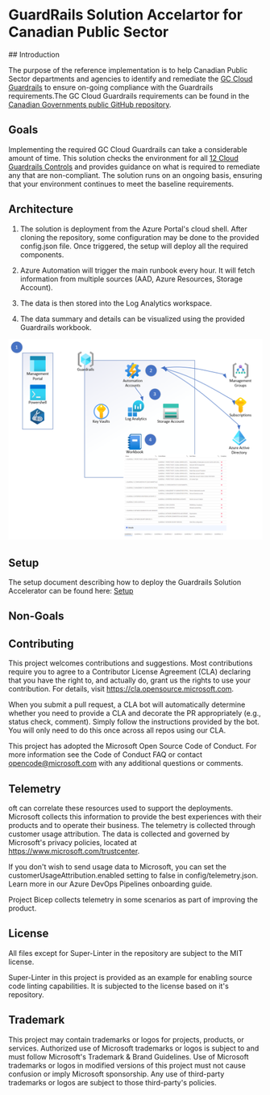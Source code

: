 <p align="center">

# GuardRails Solution Accelartor for Canadian Public Sector

</p>
## Introduction

The purpose of the reference implementation is to help Canadian Public Sector departments and agencies to identify and remediate the [GC Cloud Guardrails](https://github.com/canada-ca/cloud-guardrails#gc-cloud-guardrails) to ensure on-going compliance with the Guardrails requirements.The GC Cloud Guardrails requirements can be found in the [Canadian Governments public GitHub repository](https://github.com/canada-ca/cloud-guardrails#summary---initial-30-days).

## Goals

Implementing the required GC Cloud Guardrails can take a considerable amount of time. This solution checks the environment for all [12 Cloud Guardrails Controls](https://github.com/canada-ca/cloud-guardrails#summary---initial-30-days) and provides guidance on what is required to remediate any that are non-compliant.  The solution runs on an ongoing basis, ensuring that your environment continues to meet the baseline requirements.  

## Architecture
1. The solution is deployment from the Azure Portal's cloud shell. After cloning the repository, some configuration may be done to the provided config.json file. Once triggered, the setup will deploy all the required components.

2. Azure Automation will trigger the main runbook every hour. It will fetch information from multiple sources (AAD, Azure Resources, Storage Account).

3. The data is then stored into the Log Analytics workspace.

4. The data summary and details can be visualized using the provided Guardrails workbook.
<p align="center">
<img src="./docs/media/SolutionDiagram.png " />
</p>

## Setup 
The setup document describing how to deploy the Guardrails Solution Accelerator can be found here: [Setup](./docs/setup.md)
## Non-Goals
## Contributing
This project welcomes contributions and suggestions. Most contributions require you to agree to a Contributor License Agreement (CLA) declaring that you have the right to, and actually do, grant us the rights to use your contribution. For details, visit https://cla.opensource.microsoft.com.

When you submit a pull request, a CLA bot will automatically determine whether you need to provide a CLA and decorate the PR appropriately (e.g., status check, comment). Simply follow the instructions provided by the bot. You will only need to do this once across all repos using our CLA.

This project has adopted the Microsoft Open Source Code of Conduct. For more information see the Code of Conduct FAQ or contact opencode@microsoft.com with any additional questions or comments.
## Telemetry
oft can correlate these resources used to support the deployments. Microsoft collects this information to provide the best experiences with their products and to operate their business. The telemetry is collected through customer usage attribution. The data is collected and governed by Microsoft's privacy policies, located at https://www.microsoft.com/trustcenter.

If you don't wish to send usage data to Microsoft, you can set the customerUsageAttribution.enabled setting to false in config/telemetry.json. Learn more in our Azure DevOps Pipelines onboarding guide.

Project Bicep collects telemetry in some scenarios as part of improving the product.
## License
All files except for Super-Linter in the repository are subject to the MIT license.

Super-Linter in this project is provided as an example for enabling source code linting capabilities. It is subjected to the license based on it's repository.
## Trademark
This project may contain trademarks or logos for projects, products, or services. Authorized use of Microsoft trademarks or logos is subject to and must follow Microsoft's Trademark & Brand Guidelines. Use of Microsoft trademarks or logos in modified versions of this project must not cause confusion or imply Microsoft sponsorship. Any use of third-party trademarks or logos are subject to those third-party's policies.